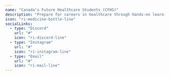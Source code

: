 ```yaml
---
name: "Canada's Future Healthcare Students (CFHS)"
description: "Prepare for careers in healthcare through hands-on learning, medical simulations, and networking with healthcare professionals. Explore various medical fields and develop essential skills for future healthcare careers."
icon: "ri-medicine-bottle-line"
socialLinks:
  - type: "Discord"
    url: "#"
    icon: "ri-discord-line"
  - type: "Instagram"
    url: "#"
    icon: "ri-instagram-line"
  - type: "Email"
    url: "#"
    icon: "ri-mail-line"
---
```

